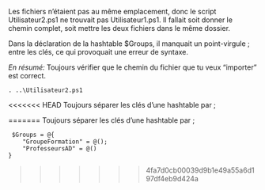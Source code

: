 
Les fichiers n’étaient pas au même emplacement, donc le script Utilisateur2.ps1 ne trouvait pas Utilisateur1.ps1. Il fallait soit donner le chemin complet, soit mettre les deux fichiers dans le même dossier.

Dans la déclaration de la hashtable $Groups, il manquait un point-virgule ; entre les clés, ce qui provoquait une erreur de syntaxe.

*En résumé:*
Toujours vérifier que le chemin du fichier que tu veux “importer” est correct.
```
. ..\Utilisateur2.ps1
```

<<<<<<< HEAD
Toujours séparer les clés d’une hashtable par ;
 
=======
Toujours séparer les clés d’une hashtable par ; 
```
 $Groups = @{
    "GroupeFormation" = @();
    "ProfesseursAD" = @()
}
```
>>>>>>> 4fa7d0cb00039d9b1e49a55a6d197df4eb9d424a
